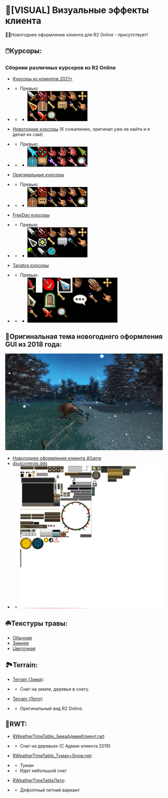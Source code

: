 # 🌟[VISUAL] Визуальные эффекты клиента
🎅🏻Новогоднее оформление клиента для R2 Online -  присутствует!

## 🖱️Курсоры:
### Сборник различных курсоров из R2 Online
- [Курсоры из клиентов 2021+](Cursor/Курсоры%20из%20клиентов%202021+)
- - Превью:
- - - ![collage.png](Cursor/Курсоры%20из%20клиентов%202021+/collage.png)

- [Новогодние курсоры](Cursor/Новогодние%20курсоры) (К сожалению, оригинал уже не найти и я делал их сам)
- - Превью:
- - - ![collage.png](Cursor/Новогодние%20курсоры/collage.png)

- [Оригинальные курсоры](Cursor/Оригинальные%20курсоры)
- - Превью:
- - - ![collage.png](Cursor/Оригинальные%20курсоры/collage.png)

- [FreeDay курсоры](Cursor/FreeDay%20курсоры)
- - Превью:
- - - ![collage.png](Cursor/FreeDay%20курсоры/collage.png)

- [Tanatos курсоры](Cursor/Tanatos%20курсоры)
- - Превью:
- - - ![collage.png](Cursor/Tanatos%20курсоры/collage.png)

## 🎉Оригинальная тема новогоднего оформления GUI из 2018 года:
![Winter2.png](Новогоднее%20оформление%20клиента%204Game/Winter2.png)
- [Новогоднее оформление клиента 4Game](️Новогоднее%20оформление%20клиента%204Game)
- [dxutcontrols.dds](GUI/dxutcontrols.dds)
- - ![dxutcontrols.png](dxutcontrols.png)

## ☘️Текстуры травы:
- [Обычная](Grass/Default)
- [Зимняя](Grass/Winter)
- [Цветочная](Grass/Flower)


## 🏞️Terrain:
- [Terrain (Зима)](Terrain%20(Зима)):
- - Снег на земле, деревья в снегу.

- [Terrain (Лето)](Terrain%20(Лето)):
- - Оригинальный вид R2 Online.


## 🌄RWT:
- [RWeatherTimeTable_ЗимаАдминКлиент.rwt](RWT/RWeatherTimeTable_ЗимаАдминКлиент.rwt):
- - Снег на деревьях (С Админ клиента 2019)

-  [RWeatherTimeTable_Туман+Snow.rwt](RWT/RWeatherTimeTable_Туман+Snow.rwt):
- - Туман
- - Идет небольшой снег

- [RWeatherTimeTableЛето](RWT/RWeatherTimeTableЛето.rwt):
- - Дефолтный летний вариант